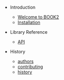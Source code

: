 * Introduction 
  * [Welcome to BOOK2](README.md)
  * [Installation](introduction/install.md)

* Library Reference
  * [API](library/api.md)

* History
  * [authors](AUTHORS.md)
  * [contributing](CONTRIBUTING.md)
  * [history](HISTORY.md)
